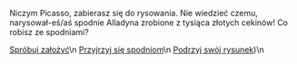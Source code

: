 Niczym Picasso, zabierasz się do rysowania. Nie wiedzieć czemu, narysował-eś/aś 
spodnie Alladyna zrobione z tysiąca złotych cekinów! Co robisz ze spodniami?

[Spróbuj założyć](zalozyc.md)\n
[Przyjrzyj się spodniom](przyjrzyj/przyjrzyj.md)\n
[Podrzyj swój rysunek](podrzyj/podrzyj.md))\n

